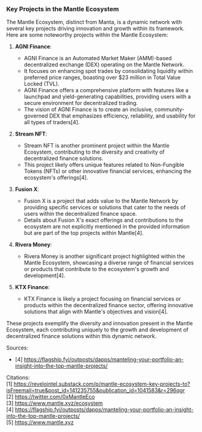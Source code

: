 ### Key Projects in the Mantle Ecosystem

The Mantle Ecosystem, distinct from Manta, is a dynamic network with several key projects driving innovation and growth within its framework. Here are some noteworthy projects within the Mantle Ecosystem:

1. **AGNI Finance**:
   - AGNI Finance is an Automated Market Maker (AMM)-based decentralized exchange (DEX) operating on the Mantle Network.
   - It focuses on enhancing spot trades by consolidating liquidity within preferred price ranges, boasting over $23 million in Total Value Locked (TVL).
   - AGNI Finance offers a comprehensive platform with features like a launchpad and yield-generating capabilities, providing users with a secure environment for decentralized trading.
   - The vision of AGNI Finance is to create an inclusive, community-governed DEX that emphasizes efficiency, reliability, and usability for all types of traders[4].

2. **Stream NFT**:
   - Stream NFT is another prominent project within the Mantle Ecosystem, contributing to the diversity and creativity of decentralized finance solutions.
   - This project likely offers unique features related to Non-Fungible Tokens (NFTs) or other innovative financial services, enhancing the ecosystem's offerings[4].

3. **Fusion X**:
   - Fusion X is a project that adds value to the Mantle Network by providing specific services or solutions that cater to the needs of users within the decentralized finance space.
   - Details about Fusion X's exact offerings and contributions to the ecosystem are not explicitly mentioned in the provided information but are part of the top projects within Mantle[4].

4. **Rivera Money**:
   - Rivera Money is another significant project highlighted within the Mantle Ecosystem, showcasing a diverse range of financial services or products that contribute to the ecosystem's growth and development[4].

5. **KTX Finance**:
   - KTX Finance is likely a project focusing on financial services or products within the decentralized finance sector, offering innovative solutions that align with Mantle's objectives and vision[4].

These projects exemplify the diversity and innovation present in the Mantle Ecosystem, each contributing uniquely to the growth and development of decentralized finance solutions within this dynamic network.

Sources:
- [4] https://flagship.fyi/outposts/dapps/manteling-your-portfolio-an-insight-into-the-top-mantle-projects/

Citations:
<br>[1] https://revelointel.substack.com/p/mantle-ecosystem-key-projects-to?isFreemail=true&post_id=141235755&publication_id=1041583&r=296qgr
<br>[2] https://twitter.com/0xMantleEco
<br>[3] https://www.mantle.xyz/ecosystem
<br>[4] https://flagship.fyi/outposts/dapps/manteling-your-portfolio-an-insight-into-the-top-mantle-projects/
<br>[5] https://www.mantle.xyz

